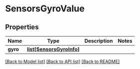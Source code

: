 # SensorsGyroValue

## Properties
Name | Type | Description | Notes
------------ | ------------- | ------------- | -------------
**gyro** | [**list[SensorsGyroInfo]**](SensorsGyroInfo.md) |  | 

[[Back to Model list]](../README.md#documentation-for-models) [[Back to API list]](../README.md#documentation-for-api-endpoints) [[Back to README]](../README.md)


